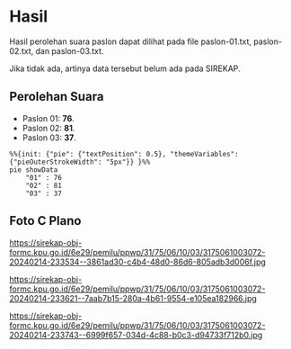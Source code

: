 # Hasil

Hasil perolehan suara paslon dapat dilihat pada file paslon-01.txt, paslon-02.txt, dan paslon-03.txt.

Jika tidak ada, artinya data tersebut belum ada pada SIREKAP.

## Perolehan Suara

 * Paslon 01: **76**.
 * Paslon 02: **81**.
 * Paslon 03: **37**.

```mermaid
%%{init: {"pie": {"textPosition": 0.5}, "themeVariables": {"pieOuterStrokeWidth": "5px"}} }%%
pie showData
    "01" : 76
    "02" : 81
    "03" : 37
```
## Foto C Plano

https://sirekap-obj-formc.kpu.go.id/6e29/pemilu/ppwp/31/75/06/10/03/3175061003072-20240214-233534--3861ad30-c4b4-48d0-86d6-805adb3d006f.jpg

https://sirekap-obj-formc.kpu.go.id/6e29/pemilu/ppwp/31/75/06/10/03/3175061003072-20240214-233621--7aab7b15-280a-4b61-9554-e105ea182966.jpg

https://sirekap-obj-formc.kpu.go.id/6e29/pemilu/ppwp/31/75/06/10/03/3175061003072-20240214-233743--6999f657-034d-4c88-b0c3-d94733f712b0.jpg
